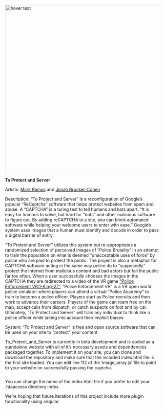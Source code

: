 <p align="left">
  <img src="http://www.coin-operated.com/wp-content/uploads/2020/07/protectandserver.jpg" width="550" title="hover text">
</p>

__To Protect and Server__

Artists: [Mark Ramos](https://www.markhramos.net) and [Jonah Brucker-Cohen](https://www.coin-operated.com)

Description: “To Protect and Server” is a reconfiguration of Google’s popular “ReCaptcha” software that helps protect websites from spam and abuse.  A “CAPTCHA” is a turing test to tell humans and bots apart. “It is easy for humans to solve, but hard for “bots” and other malicious software to figure out. By adding reCAPTCHA to a site, you can block automated software while helping your welcome users to enter with ease.” Google’s system uses images that a human must identify and decode in order to pass a digital barrier of entry.

“To Protect and Server” utilizes this system but re-appropriates a randomized selection of perceived images of “Police Brutality” in an attempt to train the population on what is deemed “unacceptable uses of force” by police who are paid to protect the public. The project is also a metaphor for CAPTCHA software acting in the same way police do to “supposedly” protect the Internet from malicious content and bad actors but fail the public far too often. When a user successfully chooses the images in the CAPTCHA they are redirected to a video of the VR game [“Police Enforcement VR:1-King-27”](https://store.steampowered.com/app/796860/Police_Enforcement_VR__1King27/), “Police Enforcement VR" is a VR open world police simulator where players can attend a virtual “Police Academy” to train to become a police officer. Players start as Police recruits and then work to advance their careers. Players of the game can roam free on the map, accept calls from dispatch, or catch suspects on foot and by car. Ultimately, “To Protect and Server” will train any individual to think like a police officer while taking into account their implicit biases.

 

System:
“To Protect and Server” is free and open source software that can be used on your site to “protect” your content.

To_Protect_and_Server is currently in beta development and is coded as a standalone website with all of it’s necessary assets and dependencies packaged together.  To implement it on your site, you can clone and download the repository and make sure that the included index.html file is the first site loaded.  You can edit line 112 of the ‘image_array.js’ file to point to your website on successfully passing the captcha.  

<img src="">

You can change the name of the index.html file if you prefer to edit your .htaaccess directory index. 

We’re hoping that future iterations of this project include more plugin functionality using angular.
